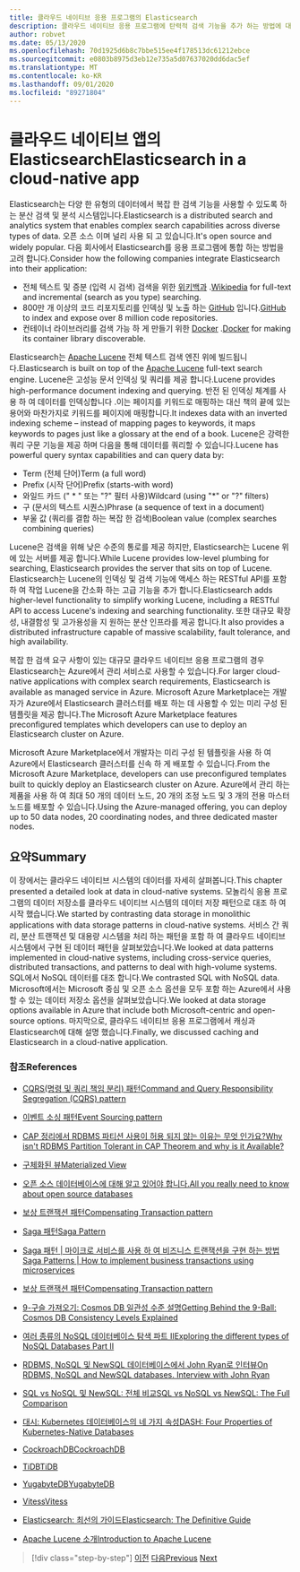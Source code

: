 ```yaml
---
title: 클라우드 네이티브 응용 프로그램의 Elasticsearch
description: 클라우드 네이티브 응용 프로그램에 탄력적 검색 기능을 추가 하는 방법에 대해 알아봅니다.
author: robvet
ms.date: 05/13/2020
ms.openlocfilehash: 70d1925d6b8c7bbe515ee4f178513dc61212ebce
ms.sourcegitcommit: e0803b8975d3eb12e735a5d07637020dd6dac5ef
ms.translationtype: MT
ms.contentlocale: ko-KR
ms.lasthandoff: 09/01/2020
ms.locfileid: "89271804"
---
```

# <a name="elasticsearch-in-a-cloud-native-app"></a><span data-ttu-id="4693b-103">클라우드 네이티브 앱의 Elasticsearch</span><span class="sxs-lookup"><span data-stu-id="4693b-103">Elasticsearch in a cloud-native app</span></span>

<span data-ttu-id="4693b-104">Elasticsearch는 다양 한 유형의 데이터에서 복잡 한 검색 기능을 사용할 수 있도록 하는 분산 검색 및 분석 시스템입니다.</span><span class="sxs-lookup"><span data-stu-id="4693b-104">Elasticsearch is a distributed search and analytics system that enables complex search capabilities across diverse types of data.</span></span> <span data-ttu-id="4693b-105">오픈 소스 이며 널리 사용 되 고 있습니다.</span><span class="sxs-lookup"><span data-stu-id="4693b-105">It's open source and widely popular.</span></span> <span data-ttu-id="4693b-106">다음 회사에서 Elasticsearch를 응용 프로그램에 통합 하는 방법을 고려 합니다.</span><span class="sxs-lookup"><span data-stu-id="4693b-106">Consider how the following companies integrate Elasticsearch into their application:</span></span>

- <span data-ttu-id="4693b-107">전체 텍스트 및 증분 (입력 시 검색) 검색을 위한 [위키백과](https://blog.wikimedia.org/2014/01/06/wikimedia-moving-to-elasticsearch/) .</span><span class="sxs-lookup"><span data-stu-id="4693b-107">[Wikipedia](https://blog.wikimedia.org/2014/01/06/wikimedia-moving-to-elasticsearch/) for full-text and incremental (search as you type) searching.</span></span>
- <span data-ttu-id="4693b-108">800만 개 이상의 코드 리포지토리를 인덱싱 및 노출 하는 [GitHub](https://www.elastic.co/customers/github) 입니다.</span><span class="sxs-lookup"><span data-stu-id="4693b-108">[GitHub](https://www.elastic.co/customers/github) to index and expose over 8 million code repositories.</span></span>  
- <span data-ttu-id="4693b-109">컨테이너 라이브러리를 검색 가능 하 게 만들기 위한 [Docker](https://www.elastic.co/customers/docker) .</span><span class="sxs-lookup"><span data-stu-id="4693b-109">[Docker](https://www.elastic.co/customers/docker) for making its container library discoverable.</span></span>

<span data-ttu-id="4693b-110">Elasticsearch는 [Apache Lucene](https://lucene.apache.org/core/) 전체 텍스트 검색 엔진 위에 빌드됩니다.</span><span class="sxs-lookup"><span data-stu-id="4693b-110">Elasticsearch is built on top of the [Apache Lucene](https://lucene.apache.org/core/) full-text search engine.</span></span> <span data-ttu-id="4693b-111">Lucene은 고성능 문서 인덱싱 및 쿼리를 제공 합니다.</span><span class="sxs-lookup"><span data-stu-id="4693b-111">Lucene provides high-performance document indexing and querying.</span></span> <span data-ttu-id="4693b-112">반전 된 인덱싱 체계를 사용 하 여 데이터를 인덱싱합니다 .이는 페이지를 키워드로 매핑하는 대신 책의 끝에 있는 용어와 마찬가지로 키워드를 페이지에 매핑합니다.</span><span class="sxs-lookup"><span data-stu-id="4693b-112">It indexes data with an inverted indexing scheme – instead of mapping pages to keywords, it maps keywords to pages just like a glossary at the end of a book.</span></span> <span data-ttu-id="4693b-113">Lucene은 강력한 쿼리 구문 기능을 제공 하며 다음을 통해 데이터를 쿼리할 수 있습니다.</span><span class="sxs-lookup"><span data-stu-id="4693b-113">Lucene has powerful query syntax capabilities and can query data by:</span></span>

- <span data-ttu-id="4693b-114">Term (전체 단어)</span><span class="sxs-lookup"><span data-stu-id="4693b-114">Term (a full word)</span></span>
- <span data-ttu-id="4693b-115">Prefix (시작 단어)</span><span class="sxs-lookup"><span data-stu-id="4693b-115">Prefix (starts-with word)</span></span>
- <span data-ttu-id="4693b-116">와일드 카드 (" \* " 또는 "?" 필터 사용)</span><span class="sxs-lookup"><span data-stu-id="4693b-116">Wildcard (using "\*" or "?" filters)</span></span>
- <span data-ttu-id="4693b-117">구 (문서의 텍스트 시퀀스)</span><span class="sxs-lookup"><span data-stu-id="4693b-117">Phrase (a sequence of text in a document)</span></span>
- <span data-ttu-id="4693b-118">부울 값 (쿼리를 결합 하는 복잡 한 검색)</span><span class="sxs-lookup"><span data-stu-id="4693b-118">Boolean value (complex searches combining queries)</span></span>

<span data-ttu-id="4693b-119">Lucene은 검색을 위해 낮은 수준의 통로를 제공 하지만, Elasticsearch는 Lucene 위에 있는 서버를 제공 합니다.</span><span class="sxs-lookup"><span data-stu-id="4693b-119">While Lucene provides low-level plumbing for searching, Elasticsearch provides the server that sits on top of Lucene.</span></span> <span data-ttu-id="4693b-120">Elasticsearch는 Lucene의 인덱싱 및 검색 기능에 액세스 하는 RESTful API를 포함 하 여 작업 Lucene을 간소화 하는 고급 기능을 추가 합니다.</span><span class="sxs-lookup"><span data-stu-id="4693b-120">Elasticsearch adds higher-level functionality to simplify working Lucene, including a RESTful API to access Lucene's indexing and searching functionality.</span></span> <span data-ttu-id="4693b-121">또한 대규모 확장성, 내결함성 및 고가용성을 지 원하는 분산 인프라를 제공 합니다.</span><span class="sxs-lookup"><span data-stu-id="4693b-121">It also provides a distributed infrastructure capable of massive scalability, fault tolerance, and high availability.</span></span>

<span data-ttu-id="4693b-122">복잡 한 검색 요구 사항이 있는 대규모 클라우드 네이티브 응용 프로그램의 경우 Elasticsearch는 Azure에서 관리 서비스로 사용할 수 있습니다.</span><span class="sxs-lookup"><span data-stu-id="4693b-122">For larger cloud-native applications with complex search requirements, Elasticsearch is available as managed service in Azure.</span></span> <span data-ttu-id="4693b-123">Microsoft Azure Marketplace는 개발자가 Azure에서 Elasticsearch 클러스터를 배포 하는 데 사용할 수 있는 미리 구성 된 템플릿을 제공 합니다.</span><span class="sxs-lookup"><span data-stu-id="4693b-123">The Microsoft Azure Marketplace features preconfigured templates which developers can use to deploy an Elasticsearch cluster on Azure.</span></span>

<span data-ttu-id="4693b-124">Microsoft Azure Marketplace에서 개발자는 미리 구성 된 템플릿을 사용 하 여 Azure에서 Elasticsearch 클러스터를 신속 하 게 배포할 수 있습니다.</span><span class="sxs-lookup"><span data-stu-id="4693b-124">From the Microsoft Azure Marketplace, developers can use preconfigured templates built to quickly deploy an Elasticsearch cluster on Azure.</span></span> <span data-ttu-id="4693b-125">Azure에서 관리 하는 제품을 사용 하 여 최대 50 개의 데이터 노드, 20 개의 조정 노드 및 3 개의 전용 마스터 노드를 배포할 수 있습니다.</span><span class="sxs-lookup"><span data-stu-id="4693b-125">Using the Azure-managed offering, you can deploy up to 50 data nodes, 20 coordinating nodes, and three dedicated master nodes.</span></span>

## <a name="summary"></a><span data-ttu-id="4693b-126">요약</span><span class="sxs-lookup"><span data-stu-id="4693b-126">Summary</span></span>

<span data-ttu-id="4693b-127">이 장에서는 클라우드 네이티브 시스템의 데이터를 자세히 살펴봅니다.</span><span class="sxs-lookup"><span data-stu-id="4693b-127">This chapter presented a detailed look at data in cloud-native systems.</span></span> <span data-ttu-id="4693b-128">모놀리식 응용 프로그램의 데이터 저장소를 클라우드 네이티브 시스템의 데이터 저장 패턴으로 대조 하 여 시작 했습니다.</span><span class="sxs-lookup"><span data-stu-id="4693b-128">We started by contrasting data storage in monolithic applications with data storage patterns in cloud-native systems.</span></span> <span data-ttu-id="4693b-129">서비스 간 쿼리, 분산 트랜잭션 및 대용량 시스템을 처리 하는 패턴을 포함 하 여 클라우드 네이티브 시스템에서 구현 된 데이터 패턴을 살펴보았습니다.</span><span class="sxs-lookup"><span data-stu-id="4693b-129">We looked at data patterns implemented in cloud-native systems, including cross-service queries, distributed transactions, and patterns to deal with high-volume systems.</span></span> <span data-ttu-id="4693b-130">SQL에서 NoSQL 데이터를 대조 합니다.</span><span class="sxs-lookup"><span data-stu-id="4693b-130">We contrasted SQL with NoSQL data.</span></span> <span data-ttu-id="4693b-131">Microsoft에서는 Microsoft 중심 및 오픈 소스 옵션을 모두 포함 하는 Azure에서 사용할 수 있는 데이터 저장소 옵션을 살펴보았습니다.</span><span class="sxs-lookup"><span data-stu-id="4693b-131">We looked at data storage options available in Azure that include both Microsoft-centric and open-source options.</span></span> <span data-ttu-id="4693b-132">마지막으로, 클라우드 네이티브 응용 프로그램에서 캐싱과 Elasticsearch에 대해 설명 했습니다.</span><span class="sxs-lookup"><span data-stu-id="4693b-132">Finally, we discussed caching and Elasticsearch in a cloud-native application.</span></span>

### <a name="references"></a><span data-ttu-id="4693b-133">참조</span><span class="sxs-lookup"><span data-stu-id="4693b-133">References</span></span>

- [<span data-ttu-id="4693b-134">CQRS(명령 및 쿼리 책임 분리) 패턴</span><span class="sxs-lookup"><span data-stu-id="4693b-134">Command and Query Responsibility Segregation (CQRS) pattern</span></span>](https://docs.microsoft.com/azure/architecture/patterns/cqrs)

- [<span data-ttu-id="4693b-135">이벤트 소싱 패턴</span><span class="sxs-lookup"><span data-stu-id="4693b-135">Event Sourcing pattern</span></span>](https://docs.microsoft.com/azure/architecture/patterns/event-sourcing)

- [<span data-ttu-id="4693b-136">CAP 정리에서 RDBMS 파티션 사용이 허용 되지 않는 이유는 무엇 인가요?</span><span class="sxs-lookup"><span data-stu-id="4693b-136">Why isn't RDBMS Partition Tolerant in CAP Theorem and why is it Available?</span></span>](https://stackoverflow.com/questions/36404765/why-isnt-rdbms-partition-tolerant-in-cap-theorem-and-why-is-it-available)

- [<span data-ttu-id="4693b-137">구체화된 뷰</span><span class="sxs-lookup"><span data-stu-id="4693b-137">Materialized View</span></span>](https://docs.microsoft.com/azure/architecture/patterns/materialized-view)

- [<span data-ttu-id="4693b-138">오픈 소스 데이터베이스에 대해 알고 있어야 합니다.</span><span class="sxs-lookup"><span data-stu-id="4693b-138">All you really need to know about open source databases</span></span>](https://www.ibm.com/blogs/systems/all-you-really-need-to-know-about-open-source-databases/)

- [<span data-ttu-id="4693b-139">보상 트랜잭션 패턴</span><span class="sxs-lookup"><span data-stu-id="4693b-139">Compensating Transaction pattern</span></span>](https://docs.microsoft.com/azure/architecture/patterns/compensating-transaction)

- [<span data-ttu-id="4693b-140">Saga 패턴</span><span class="sxs-lookup"><span data-stu-id="4693b-140">Saga Pattern</span></span>](https://microservices.io/patterns/data/saga.html)

- [<span data-ttu-id="4693b-141">Saga 패턴 | 마이크로 서비스를 사용 하 여 비즈니스 트랜잭션을 구현 하는 방법</span><span class="sxs-lookup"><span data-stu-id="4693b-141">Saga Patterns | How to implement business transactions using microservices</span></span>](https://blog.couchbase.com/saga-pattern-implement-business-transactions-using-microservices-part/)

- [<span data-ttu-id="4693b-142">보상 트랜잭션 패턴</span><span class="sxs-lookup"><span data-stu-id="4693b-142">Compensating Transaction pattern</span></span>](https://docs.microsoft.com/azure/architecture/patterns/compensating-transaction)

- [<span data-ttu-id="4693b-143">9-구슬 가져오기: Cosmos DB 일관성 수준 설명</span><span class="sxs-lookup"><span data-stu-id="4693b-143">Getting Behind the 9-Ball: Cosmos DB Consistency Levels Explained</span></span>](https://blog.jeremylikness.com/blog/2018-03-23_getting-behind-the-9ball-cosmosdb-consistency-levels/)

- [<span data-ttu-id="4693b-144">여러 종류의 NoSQL 데이터베이스 탐색 파트 II</span><span class="sxs-lookup"><span data-stu-id="4693b-144">Exploring the different types of NoSQL Databases Part II</span></span>](https://www.3pillarglobal.com/insights/exploring-the-different-types-of-nosql-databases)

- [<span data-ttu-id="4693b-145">RDBMS, NoSQL 및 NewSQL 데이터베이스에서 John Ryan로 인터뷰</span><span class="sxs-lookup"><span data-stu-id="4693b-145">On RDBMS, NoSQL and NewSQL databases. Interview with John Ryan</span></span>](http://www.odbms.org/blog/2018/03/on-rdbms-nosql-and-newsql-databases-interview-with-john-ryan/)
  
- [<span data-ttu-id="4693b-146">SQL vs NoSQL 및 NewSQL: 전체 비교</span><span class="sxs-lookup"><span data-stu-id="4693b-146">SQL vs NoSQL vs NewSQL: The Full Comparison</span></span>](https://www.xenonstack.com/blog/sql-vs-nosql-vs-newsql/)

- [<span data-ttu-id="4693b-147">대시: Kubernetes 데이터베이스의 네 가지 속성</span><span class="sxs-lookup"><span data-stu-id="4693b-147">DASH: Four Properties of Kubernetes-Native Databases</span></span>](https://thenewstack.io/dash-four-properties-of-kubernetes-native-databases/)

- [<span data-ttu-id="4693b-148">CockroachDB</span><span class="sxs-lookup"><span data-stu-id="4693b-148">CockroachDB</span></span>](https://www.cockroachlabs.com/)

- [<span data-ttu-id="4693b-149">TiDB</span><span class="sxs-lookup"><span data-stu-id="4693b-149">TiDB</span></span>](https://pingcap.com/en/)

- [<span data-ttu-id="4693b-150">YugabyteDB</span><span class="sxs-lookup"><span data-stu-id="4693b-150">YugabyteDB</span></span>](https://www.yugabyte.com/)

- [<span data-ttu-id="4693b-151">Vitess</span><span class="sxs-lookup"><span data-stu-id="4693b-151">Vitess</span></span>](https://vitess.io/)

- [<span data-ttu-id="4693b-152">Elasticsearch: 최선의 가이드</span><span class="sxs-lookup"><span data-stu-id="4693b-152">Elasticsearch: The Definitive Guide</span></span>](https://shop.oreilly.com/product/0636920028505.do)
  
- [<span data-ttu-id="4693b-153">Apache Lucene 소개</span><span class="sxs-lookup"><span data-stu-id="4693b-153">Introduction to Apache Lucene</span></span>](https://www.baeldung.com/lucene)

>[!div class="step-by-step"]
><span data-ttu-id="4693b-154">[이전](azure-caching.md)
>[다음](resiliency.md)</span><span class="sxs-lookup"><span data-stu-id="4693b-154">[Previous](azure-caching.md)
[Next](resiliency.md)</span></span> <!-- Next Chapter -->
